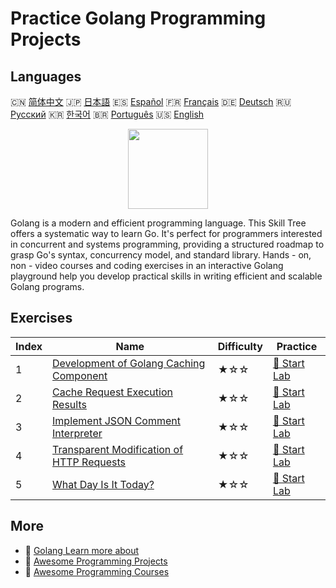 # Practice Golang Programming Projects

## Languages

🇨🇳 [简体中文](README_zh.md) 🇯🇵 [日本語](README_ja.md) 🇪🇸 [Español](README_es.md) 🇫🇷 [Français](README_fr.md) 🇩🇪 [Deutsch](README_de.md) 🇷🇺 [Русский](README_ru.md) 🇰🇷 [한국어](README_ko.md) 🇧🇷 [Português](README_pt.md) 🇺🇸 [English](README.md) 

<div align="center">
<img width="128px" src="https://file.labex.io/path/YgASYacMNI6I.png">
</div>

Golang is a modern and efficient programming language. This Skill Tree offers a systematic way to learn Go. It's perfect for programmers interested in concurrent and systems programming, providing a structured roadmap to grasp Go's syntax, concurrency model, and standard library. Hands - on, non - video courses and coding exercises in an interactive Golang playground help you develop practical skills in writing efficient and scalable Golang programs.

## Exercises

|   Index | Name                                                                                                                       | Difficulty   | Practice                                                                                      |
|---------|----------------------------------------------------------------------------------------------------------------------------|--------------|-----------------------------------------------------------------------------------------------|
|       1 | [Development of Golang Caching Component](https://labex.io/en/courses/project-development-of-golang-caching-component)     | ★☆☆          | [🚀 Start Lab](https://labex.io/en/courses/project-development-of-golang-caching-component)   |
|       2 | [Cache Request Execution Results](https://labex.io/en/courses/project-cache-request-execution-results)                     | ★☆☆          | [🚀 Start Lab](https://labex.io/en/courses/project-cache-request-execution-results)           |
|       3 | [Implement JSON Comment Interpreter](https://labex.io/en/courses/project-implement-json-comment-interpreter)               | ★☆☆          | [🚀 Start Lab](https://labex.io/en/courses/project-implement-json-comment-interpreter)        |
|       4 | [Transparent Modification of HTTP Requests](https://labex.io/en/courses/project-transparent-modification-of-http-requests) | ★☆☆          | [🚀 Start Lab](https://labex.io/en/courses/project-transparent-modification-of-http-requests) |
|       5 | [What Day Is It Today?](https://labex.io/en/courses/project-what-day-is-it-today)                                          | ★☆☆          | [🚀 Start Lab](https://labex.io/en/courses/project-what-day-is-it-today)                      |

## More

- 🔗 [Golang Learn more about](https://labex.io/en/skilltrees/go)
- 🔗 [Awesome Programming Projects](https://github.com/labex-labs/awesome-programming-projects)
- 🔗 [Awesome Programming Courses](https://github.com/labex-labs/awesome-programming-courses)

